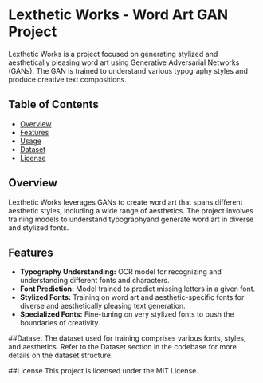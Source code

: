 # Lexthetic Works - Word Art GAN Project

Lexthetic Works is a project focused on generating stylized and aesthetically pleasing word art using Generative Adversarial Networks (GANs). The GAN is trained to understand various typography styles and produce creative text compositions.

## Table of Contents
- [Overview](#overview)
- [Features](#features)
- [Usage](#usage)
- [Dataset](#dataset)
- [License](#license)

## Overview

Lexthetic Works leverages GANs to create word art that spans different aesthetic styles, including a wide range of aesthetics. The project involves training models to understand typographyand generate word art in diverse and stylized fonts.

## Features

- **Typography Understanding:** OCR model for recognizing and understanding different fonts and characters.
- **Font Prediction:** Model trained to predict missing letters in a given font.
- **Stylized Fonts:** Training on word art and aesthetic-specific fonts for diverse and aesthetically pleasing text generation.
- **Specialized Fonts:** Fine-tuning on very stylized fonts to push the boundaries of creativity.


##Dataset
The dataset used for training comprises various fonts, styles, and aesthetics. Refer to the Dataset section in the codebase for more details on the dataset structure.

##License
This project is licensed under the MIT License.
